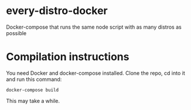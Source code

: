 # every-distro-docker
Docker-compose that runs the same node script with as many distros as possible

# Compilation instructions
You need Docker and docker-compose installed. Clone the repo, cd into it and run this command:
```
docker-compose build
```
This may take a while.
